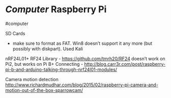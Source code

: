# *Computer* Raspberry Pi
#computer

SD Cards
* make sure to format as FAT. Win8 doesn’t support it any more (but possibly with diskpart). Used Kali

nRF24L01+
RF24 Library - https://github.com/tmrh20/RF24 doesn’t work on Pi2, but works on Pi B+ Connecting - http://blog.carr3r.com/post/raspberry-pi-b-and-arduino-talking-through-nrf24l01-modules/

Camera motion detection
http://www.richardmudhar.com/blog/2015/02/raspberry-pi-camera-and-motion-out-of-the-box-sparrowcam/
